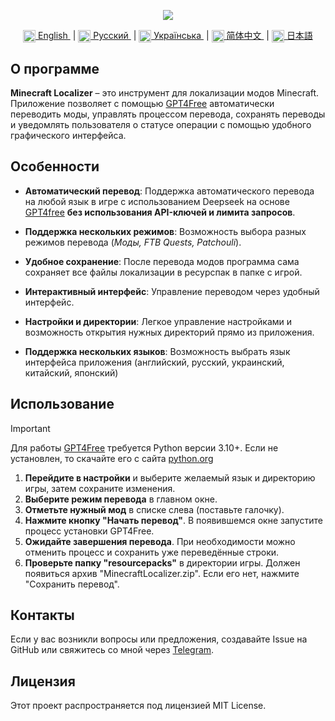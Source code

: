 <p align="center">
  <img src="https://github.com/user-attachments/assets/70cb660d-a150-4290-9885-98c08bd1bd1b">
</p>

<div align="center">
  <a href="README.md">
    <img align="center" src="https://github.com/user-attachments/assets/67f5ef5e-09f2-47a4-a3a4-2fd527d6bd02" width="20">
    English
  </a> &nbsp;|
  <a href="README.ru.md">
    <img align="center" src="https://github.com/user-attachments/assets/bdf8afb3-d027-4a28-8f0c-3ee25fcedd56" width="20">
    Русский
  </a> &nbsp;|
  <a href="README.uk.md">
    <img align="center" src="https://github.com/user-attachments/assets/6734f63d-1d28-46ce-9732-790055d5a54a" width="20">
    Українська
  </a> &nbsp;| 
  <a href="README.zh.md">
    <img align="center" src="https://github.com/user-attachments/assets/86d69702-c489-44c1-902a-520b43a92853" width="20">
    简体中文
  </a> &nbsp;| 
  <a href="README.jp.md">
    <img align="center" src="https://github.com/user-attachments/assets/314ff7c7-4b34-4797-b088-db49ce38a991" width="20">
    日本語
  </a>
</div>

## О программе
**Minecraft Localizer** – это инструмент для локализации модов Minecraft. Приложение позволяет с помощью [GPT4Free](https://github.com/xtekky/gpt4free/) автоматически переводить моды, управлять процессом перевода, сохранять переводы и уведомлять пользователя о статусе операции с помощью удобного графического интерфейса.

## Особенности
- **Автоматический перевод**: Поддержка автоматического перевода на любой язык в игре с использованием Deepseek на основе [GPT4free](https://github.com/xtekky/gpt4free/) **без использования API-ключей и лимита запросов**.

- **Поддержка нескольких режимов**: Возможность выбора разных режимов перевода (*Моды, FTB Quests, Patchouli*).

- **Удобное сохранение**: После перевода модов программа сама сохраняет все файлы локализации в ресурспак в папке с игрой.

- **Интерактивный интерфейс**: Управление переводом через удобный интерфейс.

- **Настройки и директории**: Легкое управление настройками и возможность открытия нужных директорий прямо из приложения.

- **Поддержка нескольких языков**: Возможность выбрать язык интерфейса приложения (английский, русский, украинский, китайский, японский)

## Использование
> [!IMPORTANT]
> Для работы [GPT4Free](https://github.com/xtekky/gpt4free/) требуется Python версии 3.10+. Если не установлен, то скачайте его с сайта [python.org](https://www.python.org/downloads/)

1. **Перейдите в настройки** и выберите желаемый язык и директорию игры, затем сохраните изменения.
2. **Выберите режим перевода** в главном окне.
3. **Отметьте нужный мод** в списке слева (поставьте галочку).
4. **Нажмите кнопку "Начать перевод"**. В появившемся окне запустите процесс установки GPT4Free.
5. **Ожидайте завершения перевода**. При необходимости можно отменить процесс и сохранить уже переведённые строки.
6. **Проверьте папку "resourcepacks"** в директории игры. Должен появиться архив "MinecraftLocalizer.zip". Если его нет, нажмите "Сохранить перевод".

## Контакты
Если у вас возникли вопросы или предложения, создавайте Issue на GitHub или свяжитесь со мной через [Telegram](https://t.me/AlexBetekhtin).

## Лицензия
Этот проект распространяется под лицензией MIT License.

